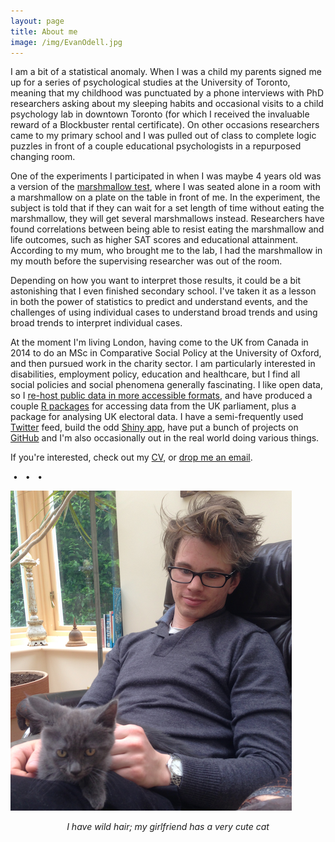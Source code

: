 ```yaml
---
layout: page
title: About me
image: /img/EvanOdell.jpg
---
```


I am a bit of a statistical anomaly. When I was a child my parents signed me up for a series of psychological studies at the University of Toronto, meaning that my childhood was punctuated by a phone interviews with PhD researchers asking about my sleeping habits and occasional visits to a child psychology lab in downtown Toronto (for which I received the invaluable reward of a Blockbuster rental certificate). On other occasions researchers came to my primary school and I was pulled out of class to complete logic puzzles in front of a couple educational psychologists in a repurposed changing room.

One of the experiments I participated in when I was maybe 4 years old was a version of the [marshmallow test](https://en.wikipedia.org/wiki/Stanford_marshmallow_experiment), where I was seated alone in a room with a marshmallow on a plate on the table in front of me. In the experiment, the subject is told that if they can wait for a set length of time without eating the marshmallow, they will get several marshmallows instead. Researchers have found correlations between being able to resist eating the marshmallow and life outcomes, such as higher SAT scores and educational attainment. According to my mum, who brought me to the lab, I had the marshmallow in my mouth before the supervising researcher was out of the room.

Depending on how you want to interpret those results, it could be a bit astonishing that I even finished secondary school. I've taken it as a lesson in both the power of statistics to predict and understand events, and the challenges of using individual cases to understand broad trends and using broad trends to interpret individual cases.

At the moment I'm living London, having come to the UK from Canada in 2014 to do an MSc in Comparative Social Policy at the University of Oxford, and then pursued work in the charity sector. I am particularly interested in disabilities, employment policy, education and healthcare, but I find all social policies and social phenomena generally fascinating. I like open data, so I [re-host public data in more accessible formats](/projects/#datasets), and have produced a couple [R packages](http://docs.evanodell.com) for accessing data from the UK parliament, plus a package for analysing UK electoral data. I have a semi-frequently used [Twitter](https://twitter.com/evanodell) feed, build the odd [Shiny app](/projects/#shiny-applications), have put a bunch of projects on [GitHub](https://github.com/EvanOdell) and I'm also occasionally out in the real world doing various things.

If you're interested, check out my [CV](http://evanodell.com/cv/), or [drop me an email](mailto:evanodell91@gmail.com).

<div class = "asterism">
&nbsp;&bull;&nbsp;
&nbsp;&bull;&nbsp;
&nbsp;&bull;&nbsp;
</div>

<p><img src="/img/evan-and-coco.png" class="centre-image" alt="I have wild hair; my girlfriend has a very cute cat"/></p>
<p align="center">
<em>I have wild hair; my girlfriend has a very cute cat</em>
</p>
